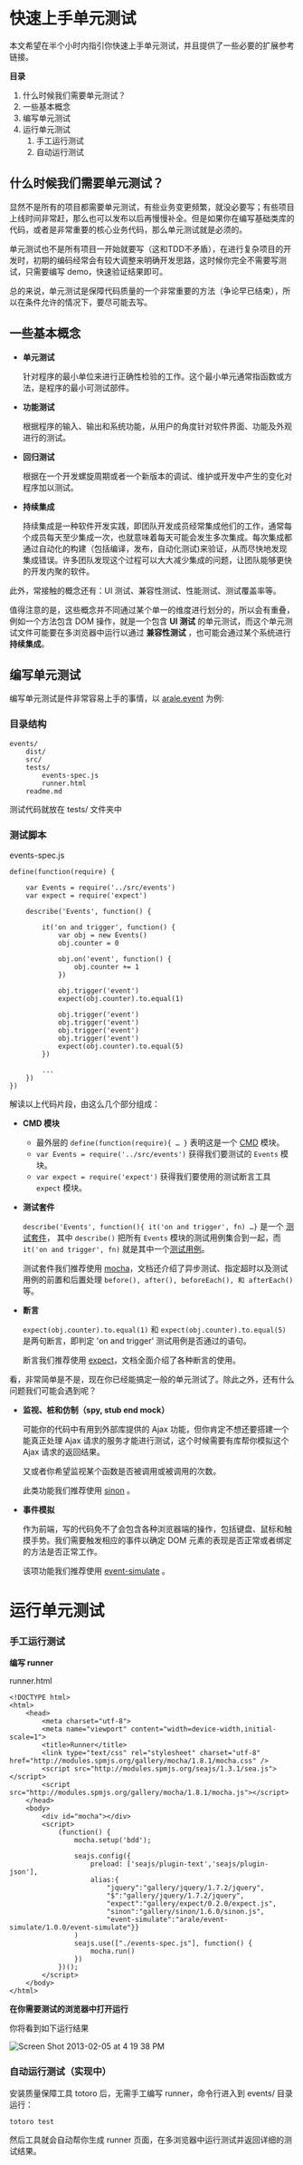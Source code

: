# 快速上手单元测试

本文希望在半个小时内指引你快速上手单元测试，并且提供了一些必要的扩展参考链接。

**目录**

1. 什么时候我们需要单元测试？
2. 一些基本概念
3. 编写单元测试
4. 运行单元测试
    1. 手工运行测试
    2. 自动运行测试

## 什么时候我们需要单元测试？

显然不是所有的项目都需要单元测试，有些业务变更频繁，就没必要写；有些项目上线时间非常赶，那么也可以发布以后再慢慢补全。但是如果你在编写基础类库的代码，或者是非常重要的核心业务代码，那么单元测试就是必须的。

单元测试也不是所有项目一开始就要写（这和TDD不矛盾），在进行复杂项目的开发时，初期的编码经常会有较大调整来明确开发思路，这时候你完全不需要写测试，只需要编写 demo，快速验证结果即可。

总的来说，单元测试是保障代码质量的一个非常重要的方法（争论早已结束），所以在条件允许的情况下，要尽可能去写。

## 一些基本概念

- **单元测试** 
    
    针对程序的最小单位来进行正确性检验的工作。这个最小单元通常指函数或方法，是程序的最小可测试部件。
    
- **功能测试**

    根据程序的输入、输出和系统功能，从用户的角度针对软件界面、功能及外观进行的测试。
    
- **回归测试**

    根据在一个开发螺旋周期或者一个新版本的调试、维护或开发中产生的变化对程序加以测试。
     
- **持续集成**

    持续集成是一种软件开发实践，即团队开发成员经常集成他们的工作，通常每个成员每天至少集成一次，也就意味着每天可能会发生多次集成。每次集成都通过自动化的构建（包括编译，发布，自动化测试)来验证，从而尽快地发现集成错误。许多团队发现这个过程可以大大减少集成的问题，让团队能够更快的开发内聚的软件。


此外，常接触的概念还有：UI 测试、兼容性测试、性能测试、测试覆盖率等。

值得注意的是，这些概念并不同通过某个单一的维度进行划分的，所以会有重叠，例如一个方法包含 DOM 操作，就是一个包含 **UI 测试** 的单元测试，而这个单元测试文件可能要在多浏览器中运行以通过 **兼容性测试** ，也可能会通过某个系统进行 **持续集成**。

## 编写单元测试

编写单元测试是件非常容易上手的事情，以 [arale.event](https://github.com/aralejs/events) 为例:

### 目录结构

    events/
        dist/
        src/
        tests/
            events-spec.js
            runner.html
        readme.md

测试代码就放在 tests/ 文件夹中

### 测试脚本

events-spec.js

    define(function(require) {

        var Events = require('../src/events')
        var expect = require('expect')
    
        describe('Events', function() {
    
            it('on and trigger', function() {
                var obj = new Events()
                obj.counter = 0
        
                obj.on('event', function() {
                    obj.counter += 1
                })
        
                obj.trigger('event')
                expect(obj.counter).to.equal(1)
        
                obj.trigger('event')
                obj.trigger('event')
                obj.trigger('event')
                obj.trigger('event')
                expect(obj.counter).to.equal(5)
            })
            
            ...
        })
    })

解读以上代码片段，由这么几个部分组成：

- **CMD 模块**

    - 最外层的 `define(function(require){ … }` 表明这是一个 [CMD](https://github.com/seajs/seajs/issues/242) 模块。
    - `var Events = require('../src/events')` 获得我们要测试的 `Events` 模块。
    - `var expect = require('expect')` 获得我们要使用的测试断言工具 `expect` 模块。
    
- **测试套件**

    `describe('Events', function(){ it('on and trigger', fn) …}` 是一个 [测试套件](http://zh.wikipedia.org/wiki/%E6%B5%8B%E8%AF%95%E5%A5%97%E4%BB%B6)， 其中 `describe()` 把所有 `Events` 模块的测试用例集合到一起，而 `it('on and trigger', fn)` 就是其中一个[测试用例](http://zh.wikipedia.org/wiki/%E6%B5%8B%E8%AF%95%E7%94%A8%E4%BE%8B)。
    
    测试套件我们推荐使用 [mocha](mocha.md)，文档还介绍了异步测试、指定超时以及测试用例的前置和后置处理 `before(), after(), beforeEach(), 和 afterEach()`等。
    
- **断言**

    `expect(obj.counter).to.equal(1)` 和 `expect(obj.counter).to.equal(5)` 是两句断言，即判定 'on and trigger' 测试用例是否通过的语句。
    
    断言我们推荐使用 [expect](expect.md)，文档全面介绍了各种断言的使用。

看，非常简单是不是，现在你已经能搞定一般的单元测试了。除此之外，还有什么问题我们可能会遇到呢？

- **监视、桩和仿制（spy, stub end mock）**

    可能你的代码中有用到外部库提供的 Ajax 功能，但你肯定不想还要搭建一个能真正处理 Ajax 请求的服务才能进行测试，这个时候需要有库帮你模拟这个 Ajax 请求的返回结果。
    
    又或者你希望监视某个函数是否被调用或被调用的次数。
    
    此类功能我们推荐使用 [sinon](sinon.md) 。

- **事件模拟**

    作为前端，写的代码免不了会包含各种浏览器端的操作，包括键盘、鼠标和触摸手势。我们需要触发相应的事件以确定 DOM 元素的表现是否正常或者绑定的方法是否正常工作。
    
    该项功能我们推荐使用 [event-simulate](https://github.com/aralejs/event-simulate) 。

# 运行单元测试

### 手工运行测试

**编写 runner**

runner.html

    <!DOCTYPE html>
    <html>
        <head>
            <meta charset="utf-8">
            <meta name="viewport" content="width=device-width,initial-scale=1">
            <title>Runner</title>
            <link type="text/css" rel="stylesheet" charset="utf-8" href="http://modules.spmjs.org/gallery/mocha/1.8.1/mocha.css" />
            <script src="http://modules.spmjs.org/seajs/1.3.1/sea.js"></script>
            <script src="http://modules.spmjs.org/gallery/mocha/1.8.1/mocha.js"></script>
        </head>
        <body>
            <div id="mocha"></div>
            <script>
                (function() {
                    mocha.setup('bdd');
                    
                    seajs.config({
                        preload: ['seajs/plugin-text','seajs/plugin-json'],
                        alias:{
                            "jquery":"gallery/jquery/1.7.2/jquery",
                            "$":"gallery/jquery/1.7.2/jquery",
                            "expect":"gallery/expect/0.2.0/expect.js",
                            "sinon":"gallery/sinon/1.6.0/sinon.js",
                            "event-simulate":"arale/event-simulate/1.0.0/event-simulate"}}
                    )
                    seajs.use(["./events-spec.js"], function() {
                        mocha.run()
                    })
                })();
            </script>
        </body>
    </html>


**在你需要测试的浏览器中打开运行**

你将看到如下运行结果

![Screen Shot 2013-02-05 at 4 19 38 PM](https://f.cloud.github.com/assets/340282/126681/e178b6d4-6f6c-11e2-837d-07f2c9c3abc5.png)

### 自动运行测试（实现中）

安装质量保障工具 totoro 后，无需手工编写 runner，命令行进入到 events/ 目录运行：

    totoro test

然后工具就会自动帮你生成 runner 页面，在多浏览器中运行测试并返回详细的测试结果。